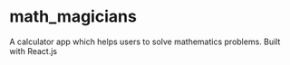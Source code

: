 # math_magicians
A calculator app which helps users to solve mathematics problems. Built with React.js
